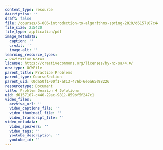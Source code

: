 ```yaml
---
content_type: resource
description: ''
draft: false
file: /courses/6-006-introduction-to-algorithms-spring-2020/d6157107c44029ac9812859bf5f247c1_MIT6_006S20_prob4sol.pdf
file_size: 235420
file_type: application/pdf
image_metadata:
  caption: ''
  credit: ''
  image-alt: ''
learning_resource_types:
- Recitation Notes
license: https://creativecommons.org/licenses/by-nc-sa/4.0/
ocw_type: OCWFile
parent_title: Practice Problems
parent_type: CourseSection
parent_uid: 60da50f1-00f1-a813-476b-6e6a65e98226
resourcetype: Document
title: Problem Session 4 Solutions
uid: d6157107-c440-29ac-9812-859bf5f247c1
video_files:
  archive_url: ''
  video_captions_file: ''
  video_thumbnail_file: ''
  video_transcript_file: ''
video_metadata:
  video_speakers: ''
  video_tags: ''
  youtube_description: ''
  youtube_id: ''
---
```

